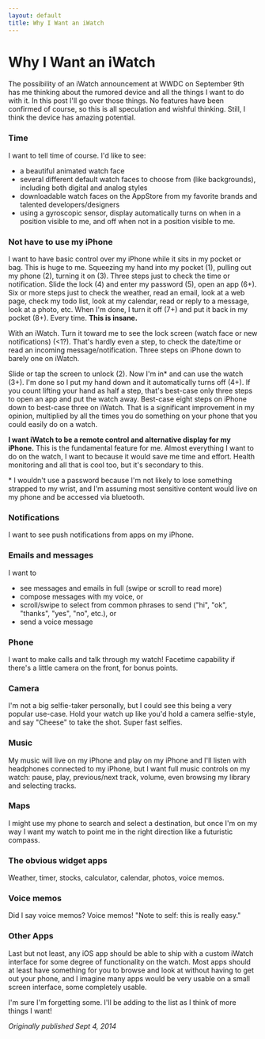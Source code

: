 ```yaml
---
layout: default
title: Why I Want an iWatch
---
```


# Why I Want an iWatch

The possibility of an iWatch announcement at WWDC on September 9th has me thinking about the rumored device and all the things I want to do with it. In this post I'll go over those things. No features have been confirmed of course, so this is all speculation and wishful thinking. Still, I think the device has amazing potential.

### Time

I want to tell time of course. I'd like to see:

* a beautiful animated watch face
* several different default watch faces to choose from (like backgrounds), including both digital and analog styles
* downloadable watch faces on the AppStore from my favorite brands and talented developers/designers
* using a gyroscopic sensor, display automatically turns on when in a position visible to me, and off when not in a position visible to me.

### Not have to use my iPhone

I want to have basic control over my iPhone while it sits in my pocket or bag. This is huge to me. Squeezing my hand into my pocket (1), pulling out my phone (2), turning it on (3). Three steps just to check the time or notification. Slide the lock (4) and enter my password (5), open an app (6+). Six or more steps just to check the weather, read an email, look at a web page, check my todo list, look at my calendar, read or reply to a message, look at a photo, etc. When I'm done, I turn it off (7+) and put it back in my pocket (8+). Every time. **This is insane.**

With an iWatch. Turn it toward me to see the lock screen (watch face or new notifications) (<1?). That's hardly even a step, to check the date/time or read an incoming message/notification. Three steps on iPhone down to barely one on iWatch.

Slide or tap the screen to unlock (2). Now I'm in* and can use the watch (3+). I'm done so I put my hand down and it automatically turns off (4+). If you count lifting your hand as half a step, that's best-case only three steps to open an app and put the watch away. Best-case eight steps on iPhone down to best-case three on iWatch. That is a significant improvement in my opinion, multiplied by all the times you do something on your phone that you could easily do on a watch.

**I want iWatch to be a remote control and alternative display for my iPhone.** This is the fundamental feature for me. Almost everything I want to do on the watch, I want to because it would save me time and effort. Health monitoring and all that is cool too, but it's secondary to this.

\* I wouldn't use a password because I'm not likely to lose something strapped to my wrist, and I'm assuming most sensitive content would live on my phone and be accessed via bluetooth.

### Notifications

I want to see push notifications from apps on my iPhone.

### Emails and messages

I want to 

* see messages and emails in full (swipe or scroll to read more)
* compose messages with my voice, or
* scroll/swipe to select from common phrases to send ("hi", "ok", "thanks", "yes", "no", etc.), or
* send a voice message

### Phone

I want to make calls and talk through my watch! Facetime capability if there's a little camera on the front, for bonus points.

### Camera

I'm not a big selfie-taker personally, but I could see this being a very popular use-case. Hold your watch up like you'd hold a camera selfie-style, and say "Cheese" to take the shot. Super fast selfies.

### Music

My music will live on my iPhone and play on my iPhone and I'll listen with headphones connected to my iPhone, but I want full music controls on my watch: pause, play, previous/next track, volume, even browsing my library and selecting tracks.

### Maps

I might use my phone to search and select a destination, but once I'm on my way I want my watch to point me in the right direction like a futuristic compass.

### The obvious widget apps

Weather, timer, stocks, calculator, calendar, photos, voice memos.

### Voice memos

Did I say voice memos? Voice memos! "Note to self: this is really easy."

### Other Apps

Last but not least, any iOS app should be able to ship with a custom iWatch interface for some degree of functionality on the watch. Most apps should at least have something for you to browse and look at without having to get out your phone, and I imagine many apps would be very usable on a small screen interface, some completely usable.

I'm sure I'm forgetting some. I'll be adding to the list as I think of more things I want!

*Originally published Sept 4, 2014*
